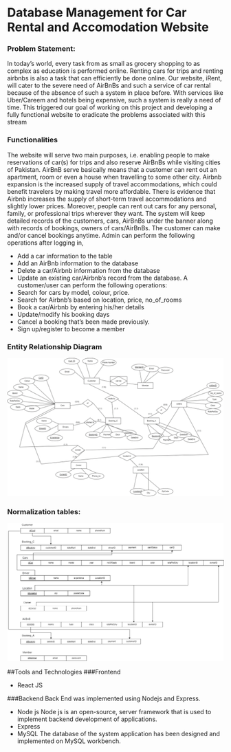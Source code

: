 # Database Management for Car Rental and Accomodation Website
### Problem Statement:
In today’s world, every task from as small as grocery shopping to as complex as education is performed online. Renting cars for trips and renting airbnbs is also a task that can efficiently be done online. Our website, iRent, will cater to the severe need of AirBnBs and such a service of car rental because of the absence of such a system in place before. With services like Uber/Careem and hotels being expensive, such a system is really a need of time. This triggered our goal of working on this project and developing a fully functional website to eradicate the problems associated with this stream

### Functionalities
The website will serve two main purposes, i.e. enabling people to make reservations of car(s) for trips and also reserve AirBnBs while visiting cities of Pakistan. AirBnB serve basically means that a customer can rent out an apartment, room or even a house when travelling to some other city. Airbnb expansion is the increased supply of travel accommodations, which could benefit travelers by making travel more affordable. There is evidence that Airbnb increases the supply of short-term travel accommodations and slightly lower prices. Moreover, people can rent out cars for any personal, family, or professional trips wherever they want. The system will keep detailed records of the customers, cars, AirBnBs under the banner along with records of bookings, owners of cars/AirBnBs. The customer can make and/or cancel bookings anytime. 
Admin can perform the following operations after logging in, 
-	Add a car information to the table
-	Add an AirBnb information to the database 
-	Delete a car/Airbnb information from the database
-	Update an existing car/Airbnb’s record from the database. 
A customer/user can perform the following operations: 
-	Search for cars by model, colour, price. 
-	Search for Airbnb’s based on location, price, no_of_rooms
-	Book a car/Airbnb by entering his/her details
-	Update/modify his booking days 
-	Cancel a booking that’s been made previously. 
-	Sign up/register to become a member 

### Entity Relationship Diagram
![111](https://github.com/anushaasaad/iRent/blob/main/Frontend/erd.png?raw=true)

### Normalization tables:
![111](https://github.com/anushaasaad/iRent/blob/main/Frontend/normalizationtable.png?raw=true)

##Tools and Technologies
###Frontend
-	React JS 

###Backend
Back End was implemented using Nodejs and Express. 
-	Node js 
Node js is an open-source, server framework that is used to implement backend development of applications. 
-	Express
-	MySQL 
The database of the system application has been designed and implemented on MySQL workbench.

